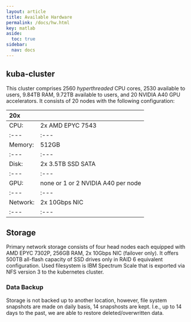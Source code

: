 ```yaml
---
layout: article
title: Available Hardware
permalink: /docs/hw.html
key: matlab
aside:
  toc: true
sidebar:
  nav: docs
---
```


## kuba-cluster

This cluster comprises 2560 *hyperthreaded* CPU cores, 2530 available to users, 9.84TB RAM, 9.72TB available to users, and 20 NVIDIA A40 GPU accelerators. It consists of 20 nodes with the following configuration:

|  20x |                  |
| :--- | :--- |
| CPU: | 2x AMD EPYC 7543 |
| :--- | :--- |
| Memory: | 512GB |
| :--- | :--- |
| Disk: | 2x 3.5TB SSD SATA |
| :--- | :--- |
| GPU: | none or 1 or 2 NVIDIA A40 per node |
| :--- | :--- |
| Network: | 2x 10Gbps NIC |
| :--- | :--- |

## Storage

Primary network storage consists of four head nodes each equipped with AMD EPYC 7302P, 256GB RAM, 2x 10Gbps NIC (failover only). It offers 500TB all-flash capacity of SSD drives only in RAID 6 equivalent configuration. Used filesystem is IBM Spectrum Scale that is exported via NFS version 3 to the kubernetes cluster.

### Data Backup

Storage is not backed up to another location, however, file system snapshots are made on daily basis, 14 snapshosts are kept. I.e., up to 14 days to the past, we are able to restore deleted/overwritten data.
